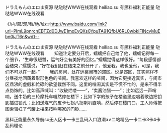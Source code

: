 ドラえもんのエロま资源
哒哒哒WWW在线观看
heiliao.su 有黑料福利正能量
哒哒哒WWW在线观看


《/内/部/观/看/地/址👉http://www.baidu.com/link?url=PImL9pnrcnEBTZd0DJwE1moEyQXs0YpuTA91QfbU6RL0wbkiFlNcvMuEbn0iJT6n&wd》--

ドラえもんのエロま资源
哒哒哒WWW在线观看
heiliao.su 有黑料福利正能量
哒哒哒WWW在线观看
　　知道注定要分开后，蠕蠕把自己给了他，蠕蠕记得每一个细节，“生命很短暂，运气好会有美好的回忆。”蠕蠕觉得这样很好。“每段感情都会结束，”蠕蠕说，“好在我们赶在结束之前分开了，他爱我，我也爱他，可是，我们不可以在一起。”
　　我的房间，处在远离闹市的郊区。说是郊区，其实照样不分昼夜地回荡着形形色色的喧闹。我喜欢这样的喧闹，因为它更接近真实，与闹市区鼎沸的虚假和忙碌的欲望截然不同。这里的喧闹其实是不慌不忙的，是来不得半点伪饰的。比如高声喊叫：“收破烂喽——”，“卖酱油醋——”；比如远远一声哨响，送牛奶的三轮摩托车嘎然停在楼下；比如下学的孩子在楼道里边唱着歌边把钥匙插进锁孔；比如送煤气的皮卡七拐八拐喇叭直响，然后停在楼门口，工人师傅按图索骥扛了气罐上楼来按响哪家的门铃……





黑料正能量永久导航so无人区卡一卡三乱码入口浪潮a∨二站精品一卡二卡3卡4卡乱码理论

